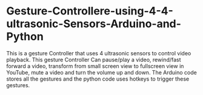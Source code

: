 # Gesture-Controllere-using-4-4-ultrasonic-Sensors-Arduino-and-Python
This is a gesture Controller that uses 4 ultrasonic sensors to control video playback. This gesture Controller Can pause/play a video, rewind/fast forward a video, transform from small screen view to fullscreen view in YouTube, mute a video and turn the volume up and down. The Arduino code stores all the gestures and the python code uses hotkeys to trigger these gestures.
